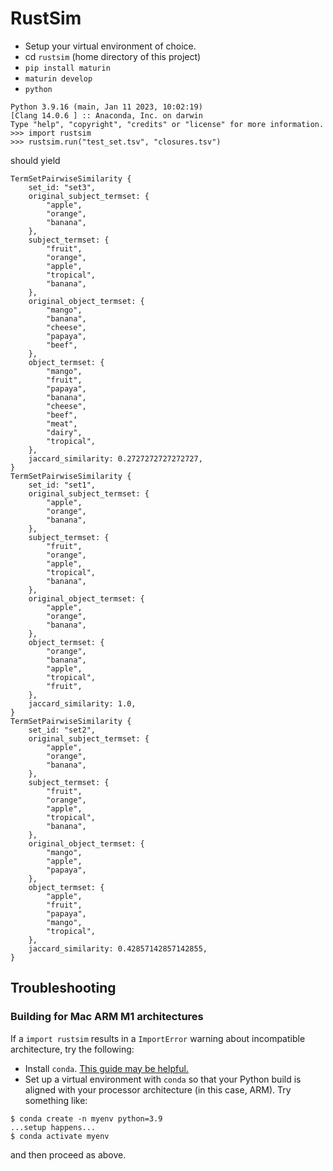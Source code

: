 # RustSim

- Setup your virtual environment of choice.
- cd `rustsim` (home directory of this project)
- `pip install maturin`
- `maturin develop`
- `python`
```
Python 3.9.16 (main, Jan 11 2023, 10:02:19) 
[Clang 14.0.6 ] :: Anaconda, Inc. on darwin
Type "help", "copyright", "credits" or "license" for more information.
>>> import rustsim
>>> rustsim.run("test_set.tsv", "closures.tsv")
```
should yield
```
TermSetPairwiseSimilarity {
    set_id: "set3",
    original_subject_termset: {
        "apple",
        "orange",
        "banana",
    },
    subject_termset: {
        "fruit",
        "orange",
        "apple",
        "tropical",
        "banana",
    },
    original_object_termset: {
        "mango",
        "banana",
        "cheese",
        "papaya",
        "beef",
    },
    object_termset: {
        "mango",
        "fruit",
        "papaya",
        "banana",
        "cheese",
        "beef",
        "meat",
        "dairy",
        "tropical",
    },
    jaccard_similarity: 0.2727272727272727,
}
TermSetPairwiseSimilarity {
    set_id: "set1",
    original_subject_termset: {
        "apple",
        "orange",
        "banana",
    },
    subject_termset: {
        "fruit",
        "orange",
        "apple",
        "tropical",
        "banana",
    },
    original_object_termset: {
        "apple",
        "orange",
        "banana",
    },
    object_termset: {
        "orange",
        "banana",
        "apple",
        "tropical",
        "fruit",
    },
    jaccard_similarity: 1.0,
}
TermSetPairwiseSimilarity {
    set_id: "set2",
    original_subject_termset: {
        "apple",
        "orange",
        "banana",
    },
    subject_termset: {
        "fruit",
        "orange",
        "apple",
        "tropical",
        "banana",
    },
    original_object_termset: {
        "mango",
        "apple",
        "papaya",
    },
    object_termset: {
        "apple",
        "fruit",
        "papaya",
        "mango",
        "tropical",
    },
    jaccard_similarity: 0.42857142857142855,
}
```

## Troubleshooting

### Building for Mac ARM M1 architectures

If a `import rustsim` results in a `ImportError` warning about incompatible architecture, try the following:
- Install `conda`. [This guide may be helpful.](https://towardsdatascience.com/how-to-manage-conda-environments-on-an-apple-silicon-m1-mac-1e29cb3bad12)
- Set up a virtual environment with `conda` so that your Python build is aligned with your processor architecture (in this case, ARM).
Try something like:
```
$ conda create -n myenv python=3.9
...setup happens...
$ conda activate myenv
```
and then proceed as above.

